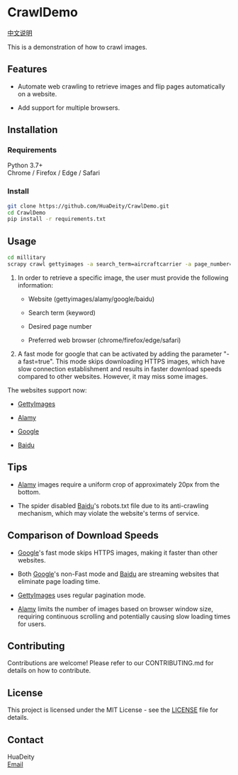 # CrawlDemo  

[中文说明](https://github.com/HuaDeity/CrawlDemo/blob/main/docs/中文说明.md)  

This is a demonstration of how to crawl images.

## Features

- Automate web crawling to retrieve images and flip pages automatically on a website.

- Add support for multiple browsers.

## Installation

### Requirements

Python 3.7+  
Chrome / Firefox / Edge / Safari  

### Install

```bash
git clone https://github.com/HuaDeity/CrawlDemo.git
cd CrawlDemo
pip install -r requirements.txt
```

## Usage

```bash
cd millitary
scrapy crawl gettyimages -a search_term=aircraftcarrier -a page_number=3 -a browser=chrome
```

1. In order to retrieve a specific image, the user must provide the following information:

    - Website (gettyimages/alamy/google/baidu)

    - Search term (keyword)

    - Desired page number

    - Preferred web browser (chrome/firefox/edge/safari)

2. A fast mode for google that can be activated by adding the parameter "-a fast=true". This mode skips downloading HTTPS images, which have slow connection establishment and results in faster download speeds compared to other websites. However, it may miss some images.

The websites support now:  

- [GettyImages](https://gettyimages.com/)

- [Alamy](https://alamy.com/)

- [Google](https://google.com/imghp)

- [Baidu](https://image.baidu.com/)

## Tips  

- [Alamy](https://alamy.com/) images require a uniform crop of approximately 20px from the bottom.

- The spider disabled [Baidu](https://image.baidu.com/)'s robots.txt file due to its anti-crawling mechanism, which may violate the website's terms of service.  

## Comparison of Download Speeds

- [Google](https://google.com/imghp)'s fast mode skips HTTPS images, making it faster than other websites.  

- Both [Google](https://google.com/imghp)'s non-Fast mode and [Baidu](https://image.baidu.com/) are streaming websites that eliminate page loading time.  

- [GettyImages](https://gettyimages.com/) uses regular pagination mode.  

- [Alamy](https://alamy.com/) limits the number of images based on browser window size, requiring continuous scrolling and potentially causing slow loading times for users.  

## Contributing

Contributions are welcome! Please refer to our CONTRIBUTING.md for details on how to contribute.

## License

This project is licensed under the MIT License - see the [LICENSE](https://github.com/HuaDeity/CrawlDemo/blob/main/LICENSE) file for details.

## Contact

HuaDeity  
[Email](mailto:wangyizun@mail.nwpu.edu.cn)
